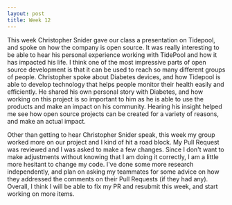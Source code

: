 ```yaml
---
layout: post
title: Week 12
---
```




This week Christopher Snider gave our class a presentation on Tidepool, and spoke on how the company is open source. It was really interesting to be able to hear his personal experience working with TidePool and how it has impacted his life. I think one of the most impressive parts of open source development is that it can be used to reach so many different groups of people. Christopher spoke about Diabetes devices, and how Tidepool is able to develop technology that helps people monitor their health easily and efficiently. He shared his own personal story with Diabetes, and how working on this project is so important to him as he is able to use the products and make an impact on his community. Hearing his insight helped me see how open source projects can be created for a variety of reasons, and make an actual impact.

Other than getting to hear Christopher Snider speak, this week my group worked more on our project and I kind of hit a road block. My Pull Request was reviewed and I was asked to make a few changes. Since I don't want to make adjustments without knowing that I am doing it correctly, I am a little more hesitant to change my code. I've done some more research independently, and plan on asking my teammates for some advice on how they addressed the comments on their Pull Requests (if they had any). Overall, I think I will be able to fix my PR and resubmit this week, and start working on more items. 
